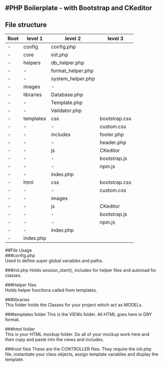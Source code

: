 #PHP Boilerplate \- with Bootstrap and CKeditor 
---

## File structure
<table>
<thead>
<tr>
	<th>Root</th>
	<th>level 1</th>
	<th>level 2</th>
	<th>level 3</th>
</tr>
</thead>
<tbody>
<tr>
	<td>-</td>
	<td>config</td>
	<td>config.php</td>
</tr>
<tr>
	<td>-</td>
	<td>core</td>
	<td>init.php</td>
</tr>
<tr>
	<td>-</td>
	<td>helpers</td>
	<td>db_helper.php</td>
</tr>
<tr>
	<td>-</td>
	<td>-</td>
	<td>format_helper.php</td>
</tr>
<tr>
	<td>-</td>
	<td>-</td>
	<td>system_helper.php</td>
</tr>
<tr>
	<td>-</td>
	<td>images</td>
	<td>-</td>
</tr>
<tr>
	<td>-</td>
	<td>libraries</td>
	<td>Database.php</td>
</tr>
<tr>
	<td>-</td>
	<td>-</td>
	<td>Template.php</td>
</tr>
<tr>
	<td>-</td>
	<td>-</td>
	<td>Validator.php</td>
</tr>
<tr>
	<td>-</td>
	<td>templates</td>
	<td>css</td>
	<td>bootstrap.css</td>
</tr>
<tr>
	<td>-</td>
	<td>-</td>
	<td>-</td>
	<td>custom.css</td>
</tr>
<tr>
	<td>-</td>
	<td>-</td>
	<td>includes</td>
	<td>footer.php</td>
</tr>
<tr>
	<td>-</td>
	<td>-</td>
	<td>-</td>
	<td>header.php</td>
</tr>
<tr>
	<td>-</td>
	<td>-</td>
	<td>js</td>
	<td>CKeditor</td>
</tr>
<tr>
	<td>-</td>
	<td>-</td>
	<td>-</td>
	<td>bootstrap.js</td>
</tr>
<tr>
	<td>-</td>
	<td>-</td>
	<td>-</td>
	<td>npm.js</td>
</tr>
<tr>
	<td>-</td>
	<td>-</td>
	<td>index.php</td>	
</tr>
<tr>
	<td>-</td>
	<td>html</td>
	<td>css</td>
	<td>bootstrap.css</td>
</tr>
<tr>
	<td>-</td>
	<td>-</td>
	<td>-</td>
	<td>custom.css</td>
</tr>
<tr>
	<td>-</td>
	<td>-</td>
	<td>images</td>
</tr>
<tr>
	<td>-</td>
	<td>-</td>
	<td>js</td>
	<td>CKeditor</td>
</tr>
<tr>
	<td>-</td>
	<td>-</td>
	<td>-</td>
	<td>bootstrap.js</td>
</tr>
<tr>
	<td>-</td>
	<td>-</td>
	<td>-</td>
	<td>npm.js</td>
</tr>
<tr>
	<td>-</td>
	<td>-</td>
	<td>index.php</td>
	
</tr>
<tr>
	<td>-</td>
	<td>index.php</td>	
</tr>
</tbody>
</table>
  
##File Usage  
###config.php  
Used to define super global variables and paths.  
  
###init.php
Holds session_start(), includes for helper files and autoload for classes.  

###Helper files  
Holds helper functions called from templates.  

###libraries  
This folder holds the Classes for your project which act as MODELs.  

###templates folder
This is the VIEWs folder.  All HTML goes here in DRY format.  

###html folder  
This is your HTML mockup folder.  Do all of your mockup work here and then copy and paste into the views and includes.  

###root files
These are the CONTROLLER files.  They require the init.php file, instantiate your class objects, assign template variables and display the template.















